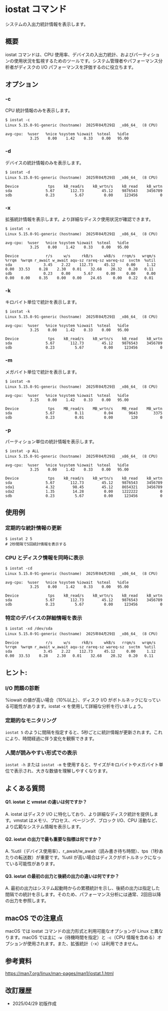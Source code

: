 # iostat コマンド
システムの入出力統計情報を表示します。

## 概要
iostat コマンドは、CPU 使用率、デバイスの入出力統計、およびパーティションの使用状況を監視するためのツールです。システム管理者やパフォーマンス分析者がディスクの I/O パフォーマンスを評価するのに役立ちます。

## オプション
### **-c**
CPU 統計情報のみを表示します。
```console
$ iostat -c
Linux 5.15.0-91-generic (hostname)  2025年04月29日  _x86_64_  (8 CPU)

avg-cpu:  %user   %nice %system %iowait  %steal   %idle
           3.25    0.00    1.42    0.33    0.00   95.00
```

### **-d**
デバイスの統計情報のみを表示します。
```console
$ iostat -d
Linux 5.15.0-91-generic (hostname)  2025年04月29日  _x86_64_  (8 CPU)

Device             tps    kB_read/s    kB_wrtn/s    kB_read    kB_wrtn
sda               5.67       112.73        45.12    9876543    3456789
sdb               0.23         5.67         0.00     123456          0
```

### **-x**
拡張統計情報を表示します。より詳細なディスク使用状況が確認できます。
```console
$ iostat -x
Linux 5.15.0-91-generic (hostname)  2025年04月29日  _x86_64_  (8 CPU)

avg-cpu:  %user   %nice %system %iowait  %steal   %idle
           3.25    0.00    1.42    0.33    0.00   95.00

Device            r/s     w/s     rkB/s     wkB/s   rrqm/s   wrqm/s  %rrqm  %wrqm r_await w_await aqu-sz rareq-sz wareq-sz  svctm  %util
sda              3.45    2.22    112.73     45.12     0.00     1.12   0.00  33.53    0.28    2.30   0.01    32.68    20.32   0.20   0.11
sdb              0.23    0.00      5.67      0.00     0.00     0.00   0.00   0.00    0.35    0.00   0.00    24.65     0.00   0.22   0.01
```

### **-k**
キロバイト単位で統計を表示します。
```console
$ iostat -k
Linux 5.15.0-91-generic (hostname)  2025年04月29日  _x86_64_  (8 CPU)

avg-cpu:  %user   %nice %system %iowait  %steal   %idle
           3.25    0.00    1.42    0.33    0.00   95.00

Device             tps    kB_read/s    kB_wrtn/s    kB_read    kB_wrtn
sda               5.67       112.73        45.12    9876543    3456789
sdb               0.23         5.67         0.00     123456          0
```

### **-m**
メガバイト単位で統計を表示します。
```console
$ iostat -m
Linux 5.15.0-91-generic (hostname)  2025年04月29日  _x86_64_  (8 CPU)

avg-cpu:  %user   %nice %system %iowait  %steal   %idle
           3.25    0.00    1.42    0.33    0.00   95.00

Device             tps    MB_read/s    MB_wrtn/s    MB_read    MB_wrtn
sda               5.67         0.11         0.04       9643       3375
sdb               0.23         0.01         0.00        120          0
```

### **-p**
パーティション単位の統計情報を表示します。
```console
$ iostat -p ALL
Linux 5.15.0-91-generic (hostname)  2025年04月29日  _x86_64_  (8 CPU)

avg-cpu:  %user   %nice %system %iowait  %steal   %idle
           3.25    0.00    1.42    0.33    0.00   95.00

Device             tps    kB_read/s    kB_wrtn/s    kB_read    kB_wrtn
sda               5.67       112.73        45.12    9876543    3456789
sda1              4.32        98.45        45.12    8654321    3456789
sda2              1.35        14.28         0.00    1222222          0
sdb               0.23         5.67         0.00     123456          0
```

## 使用例
### 定期的な統計情報の更新
```console
$ iostat 2 5
# 2秒間隔で5回統計情報を表示する
```

### CPU とディスク情報を同時に表示
```console
$ iostat -cd
Linux 5.15.0-91-generic (hostname)  2025年04月29日  _x86_64_  (8 CPU)

avg-cpu:  %user   %nice %system %iowait  %steal   %idle
           3.25    0.00    1.42    0.33    0.00   95.00

Device             tps    kB_read/s    kB_wrtn/s    kB_read    kB_wrtn
sda               5.67       112.73        45.12    9876543    3456789
sdb               0.23         5.67         0.00     123456          0
```

### 特定のデバイスの詳細情報を表示
```console
$ iostat -xd /dev/sda
Linux 5.15.0-91-generic (hostname)  2025年04月29日  _x86_64_  (8 CPU)

Device            r/s     w/s     rkB/s     wkB/s   rrqm/s   wrqm/s  %rrqm  %wrqm r_await w_await aqu-sz rareq-sz wareq-sz  svctm  %util
sda              3.45    2.22    112.73     45.12     0.00     1.12   0.00  33.53    0.28    2.30   0.01    32.68    20.32   0.20   0.11
```

## ヒント:
### I/O 問題の診断
%iowait の値が高い場合（10%以上）、ディスク I/O がボトルネックになっている可能性があります。iostat -x を使用して詳細な分析を行いましょう。

### 定期的なモニタリング
`iostat 5` のように間隔を指定すると、5秒ごとに統計情報が更新されます。これにより、時間経過に伴う変化を観察できます。

### 人間が読みやすい形式での表示
`iostat -h` または `iostat -m` を使用すると、サイズがキロバイトやメガバイト単位で表示され、大きな数値を理解しやすくなります。

## よくある質問
#### Q1. iostat と vmstat の違いは何ですか？
A. iostat はディスク I/O に特化しており、より詳細なディスク統計を提供します。vmstat はメモリ、プロセス、ページング、ブロック I/O、CPU 活動など、より広範なシステム情報を表示します。

#### Q2. iostat の出力で最も重要な指標は何ですか？
A. %util（デバイス使用率）、r_await/w_await（読み書き待ち時間）、tps（1秒あたりの転送数）が重要です。%util が高い場合はディスクがボトルネックになっている可能性があります。

#### Q3. iostat の最初の出力と後続の出力の違いは何ですか？
A. 最初の出力はシステム起動時からの累積統計を示し、後続の出力は指定した間隔での統計を示します。そのため、パフォーマンス分析には通常、2回目以降の出力を参照します。

## macOS での注意点
macOS では iostat コマンドの出力形式と利用可能なオプションが Linux と異なります。macOS では主に `-w`（待機時間を指定）と `-c`（CPU 情報を含める）オプションが使用されます。また、拡張統計（-x）は利用できません。

## 参考資料
https://man7.org/linux/man-pages/man1/iostat.1.html

## 改訂履歴
- 2025/04/29 初版作成